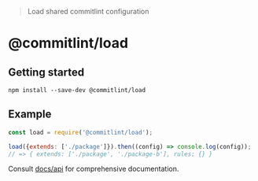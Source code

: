 > Load shared commitlint configuration

# @commitlint/load

## Getting started

```shell
npm install --save-dev @commitlint/load
```

## Example

```js
const load = require('@commitlint/load');

load({extends: ['./package']}).then((config) => console.log(config));
// => { extends: ['./package', './package-b'], rules: {} }
```

Consult [docs/api](https://conventional-changelog.github.io/commitlint/#/reference-api) for comprehensive documentation.
